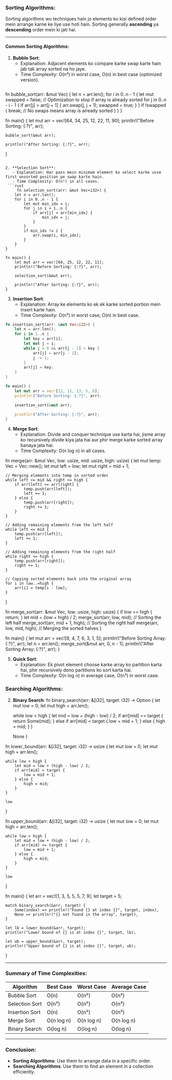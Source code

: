 ### Sorting Algorithms:

Sorting algorithms wo techniques hain jo elements ko kisi defined order mein arrange karne ke liye use hoti hain. Sorting generally **ascending** ya **descending** order mein ki jati hai.

---

#### Common Sorting Algorithms:
1. **Bubble Sort**:
   - Explanation: Adjacent elements ko compare karke swap karte hain jab tak array sorted na ho jaye.
   - Time Complexity: O(n²) in worst case, O(n) in best case (optimized version).
     ```rust
fn bubble_sort(arr: &mut Vec<i32>) {
    let n = arr.len();
    for i in 0..n - 1 {
        let mut swapped = false; // Optimization to stop if array is already sorted
        for j in 0..n - i - 1 {
            if arr[j] > arr[j + 1] {
                arr.swap(j, j + 1);
                swapped = true;
            }
        }
        if !swapped {
            break; // No swaps means array is already sorted
        }
    }
}

fn main() {
    let mut arr = vec![64, 34, 25, 12, 22, 11, 90];
    println!("Before Sorting: {:?}", arr);

    bubble_sort(&mut arr);

    println!("After Sorting: {:?}", arr);
}
```

2. **Selection Sort**:
   - Explanation: Har pass mein minimum element ko select karke usse first unsorted position pe swap karte hain.
   - Time Complexity: O(n²) in all cases.
 ```rust
     fn selection_sort(arr: &mut Vec<i32>) {
    let n = arr.len();
    for i in 0..n - 1 {
        let mut min_idx = i;
        for j in i + 1..n {
            if arr[j] < arr[min_idx] {
                min_idx = j;
            }
        }
        if min_idx != i {
            arr.swap(i, min_idx);
        }
    }
}

fn main() {
    let mut arr = vec![64, 25, 12, 22, 11];
    println!("Before Sorting: {:?}", arr);

    selection_sort(&mut arr);

    println!("After Sorting: {:?}", arr);
}
```

3. **Insertion Sort**:
   - Explanation: Array ke elements ko ek ek karke sorted portion mein insert karte hain.
   - Time Complexity: O(n²) in worst case, O(n) in best case.
```rust
fn insertion_sort(arr: &mut Vec<i32>) {
    let n = arr.len();
    for i in 1..n {
        let key = arr[i];
        let mut j = i;
        while j > 0 && arr[j - 1] > key {
            arr[j] = arr[j - 1];
            j -= 1;
        }
        arr[j] = key;
    }
}

fn main() {
    let mut arr = vec![12, 11, 13, 5, 6];
    println!("Before Sorting: {:?}", arr);

    insertion_sort(&mut arr);

    println!("After Sorting: {:?}", arr);
}
```


4. **Merge Sort**:
   - Explanation: Divide and conquer technique use karta hai, jisme array ko recursively divide kiya jata hai aur phir merge karke sorted array banaya jata hai.
   - Time Complexity: O(n log n) in all cases.
     
fn merge(arr: &mut Vec<i32>, low: usize, mid: usize, high: usize) {
    let mut temp: Vec<i32> = Vec::new();
    let mut left = low;
    let mut right = mid + 1;

    // Merging elements into temp in sorted order
    while left <= mid && right <= high {
        if arr[left] <= arr[right] {
            temp.push(arr[left]);
            left += 1;
        } else {
            temp.push(arr[right]);
            right += 1;
        }
    }

    // Adding remaining elements from the left half
    while left <= mid {
        temp.push(arr[left]);
        left += 1;
    }

    // Adding remaining elements from the right half
    while right <= high {
        temp.push(arr[right]);
        right += 1;
    }

    // Copying sorted elements back into the original array
    for i in low..=high {
        arr[i] = temp[i - low];
    }
}

fn merge_sort(arr: &mut Vec<i32>, low: usize, high: usize) {
    if low >= high {
        return;
    }
    let mid = (low + high) / 2;
    merge_sort(arr, low, mid);      // Sorting the left half
    merge_sort(arr, mid + 1, high); // Sorting the right half
    merge(arr, low, mid, high);     // Merging the sorted halves
}

fn main() {
    let mut arr = vec![9, 4, 7, 6, 3, 1, 5];
    println!("Before Sorting Array: {:?}", arr);
    let n = arr.len();
    merge_sort(&mut arr, 0, n - 1);
    println!("After Sorting Array: {:?}", arr);
}


5. **Quick Sort**:
   - Explanation: Ek pivot element choose karke array ko partition karta hai, phir recursively dono partitions ko sort karta hai.
   - Time Complexity: O(n log n) in average case, O(n²) in worst case.


### Searching Algorithms:

2. **Binary Search**:
fn binary_search(arr: &[i32], target: i32) -> Option<usize> {
    let mut low = 0;
    let mut high = arr.len();

    while low < high {
        let mid = low + (high - low) / 2;
        if arr[mid] == target {
            return Some(mid);
        } else if arr[mid] < target {
            low = mid + 1;
        } else {
            high = mid;
        }
    }

    None
}

fn lower_bound(arr: &[i32], target: i32) -> usize {
    let mut low = 0;
    let mut high = arr.len();

    while low < high {
        let mid = low + (high - low) / 2;
        if arr[mid] < target {
            low = mid + 1;
        } else {
            high = mid;
        }
    }

    low
}

fn upper_bound(arr: &[i32], target: i32) -> usize {
    let mut low = 0;
    let mut high = arr.len();

    while low < high {
        let mid = low + (high - low) / 2;
        if arr[mid] <= target {
            low = mid + 1;
        } else {
            high = mid;
        }
    }

    low
}

fn main() {
    let arr = vec![1, 3, 5, 5, 5, 7, 9];
    let target = 5;

    match binary_search(&arr, target) {
        Some(index) => println!("Found {} at index {}", target, index),
        None => println!("{} not found in the array", target),
    }

    let lb = lower_bound(&arr, target);
    println!("Lower bound of {} is at index {}", target, lb);

    let ub = upper_bound(&arr, target);
    println!("Upper bound of {} is at index {}", target, ub);
}


---

### Summary of Time Complexities:
| Algorithm         | Best Case   | Worst Case  | Average Case  |
|-------------------|-------------|-------------|---------------|
| Bubble Sort       | O(n)        | O(n²)       | O(n²)         |
| Selection Sort    | O(n²)       | O(n²)       | O(n²)         |
| Insertion Sort    | O(n)        | O(n²)       | O(n²)         |
| Merge Sort        | O(n log n)  | O(n log n)  | O(n log n)    |
| Binary Search     | O(log n)    | O(log n)    | O(log n)      |


---

### Conclusion:
- **Sorting Algorithms**: Use them to arrange data in a specific order.
- **Searching Algorithms**: Use them to find an element in a collection efficiently.


